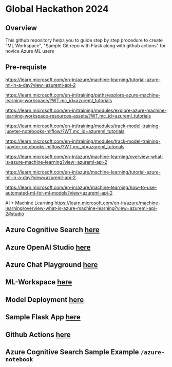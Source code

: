 # Global Hackathon 2024

## Overview
This github repository helps you to guide step by step procedure to create "ML Workspace", "Sample Git repo with Flask along with github actions" for novice Azure ML users

## Pre-requiste
https://learn.microsoft.com/en-in/azure/machine-learning/tutorial-azure-ml-in-a-day?view=azureml-api-2

https://learn.microsoft.com/en-in/training/paths/explore-azure-machine-learning-workspace/?WT.mc_id=azureml_tutorials

https://learn.microsoft.com/en-in/training/modules/explore-azure-machine-learning-workspace-resources-assets/?WT.mc_id=azureml_tutorials

https://learn.microsoft.com/en-in/training/modules/track-model-training-jupyter-notebooks-mlflow/?WT.mc_id=azureml_tutorials

https://learn.microsoft.com/en-in/training/modules/track-model-training-jupyter-notebooks-mlflow/?WT.mc_id=azureml_tutorials

https://learn.microsoft.com/en-in/azure/machine-learning/overview-what-is-azure-machine-learning?view=azureml-api-2

https://learn.microsoft.com/en-in/azure/machine-learning/tutorial-azure-ml-in-a-day?view=azureml-api-2

https://learn.microsoft.com/en-in/azure/machine-learning/how-to-use-automated-ml-for-ml-models?view=azureml-api-2

AI + Machine Learning
https://learn.microsoft.com/en-in/azure/machine-learning/overview-what-is-azure-machine-learning?view=azureml-api-2#studio

## Azure Cognitive Search [here](./Cognitive-Search/README.md)

## Azure OpenAI Studio [here](./AzureOpenAIStudio/README.md)

## Azure Chat Playground [here](./ChatPlayground/README.md)

## ML-Workspace [here](./ML-Workspace/README.md)

## Model Deployment [here](./ModelDeployment/README.md)

## Sample Flask App [here](./FlaskApp/README.md)

## Github Actions [here](./github-actions/README.md)

## Azure Cognitive Search Sample Example `/azure-notebook`

